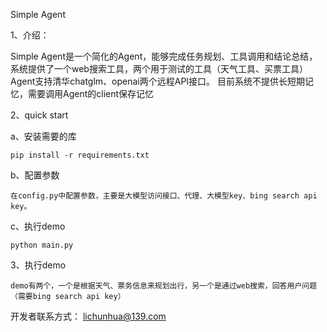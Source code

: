 Simple Agent

1、介绍：

Simple Agent是一个简化的Agent，能够完成任务规划、工具调用和结论总结，系统提供了一个web搜索工具，两个用于测试的工具（天气工具、买票工具）
Agent支持清华chatglm、openai两个远程API接口。
目前系统不提供长短期记忆，需要调用Agent的client保存记忆

2、quick start
 
 a、安装需要的库
 
    pip install -r requirements.txt 
	
 b、配置参数
 
    在config.py中配置参数，主要是大模型访问接口、代理、大模型key、bing search api key。
 
 c、执行demo
 
    python main.py
 
3、执行demo

    demo有两个，一个是根据天气、票务信息来规划出行，另一个是通过web搜索，回答用户问题（需要bing search api key）


开发者联系方式： lichunhua@139.com

 
 
